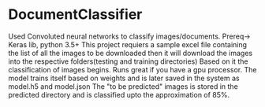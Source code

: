 # DocumentClassifier
Used Convoluted neural networks to classify images/documents.
Prereq-> Keras lib, python 3.5+
This project requiers a sample excel file containing the list of all the images to be downloaded then it will download the images into the respective folders(testing and training directories)
Based on it the classification of images begins.
Runs great if you have a gpu processor.
The model trains itself based on weights and is later saved in the system as model.h5 and model.json
The "to be predicted" images is stored in the predicted directory and is classified upto the approximation of 85%.
